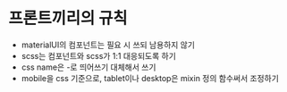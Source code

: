 # 프론트끼리의 규칙

* materialUI의 컴포넌트는 필요 시 쓰되 남용하지 않기
* scss는 컴포넌트와 scss가 1:1 대응되도록 하기
* css name은 -로 띄어쓰기 대체해서 쓰기
* mobile을 css 기준으로, tablet이나 desktop은 mixin 정의 함수써서 조정하기